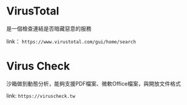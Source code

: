 # VirusTotal 

是一個檢查連結是否暗藏惡意的服務

link： `https://www.virustotal.com/gui/home/search`

# Virus Check

沙箱做到動態分析，能夠支援PDF檔案、微軟Office檔案，與開放文件格式

link: `https://viruscheck.tw`
